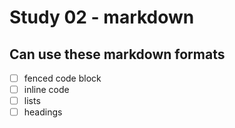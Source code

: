 # Study 02 - markdown

## Can use these markdown formats

- [ ] fenced code block
- [ ] inline code
- [ ] lists
- [ ] headings
